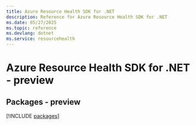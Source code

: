 ```yaml
---
title: Azure Resource Health SDK for .NET
description: Reference for Azure Resource Health SDK for .NET
ms.date: 05/27/2025
ms.topic: reference
ms.devlang: dotnet
ms.service: resourcehealth
---
```

# Azure Resource Health SDK for .NET - preview
## Packages - preview
[!INCLUDE [packages](resource-health-index.md)]